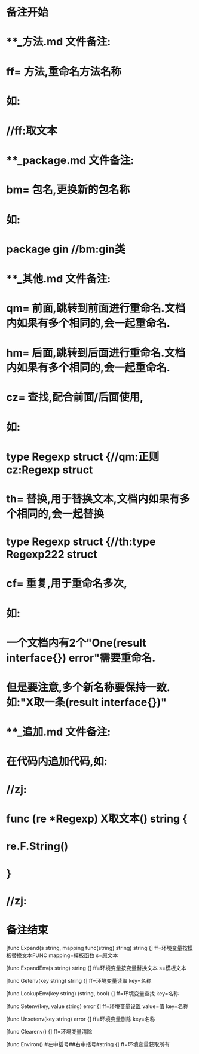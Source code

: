 # 备注开始
# **_方法.md 文件备注:
# ff= 方法,重命名方法名称
# 如:
# //ff:取文本

# **_package.md 文件备注:
# bm= 包名,更换新的包名称 
# 如: 
# package gin //bm:gin类

# **_其他.md 文件备注:
# qm= 前面,跳转到前面进行重命名.文档内如果有多个相同的,会一起重命名.
# hm= 后面,跳转到后面进行重命名.文档内如果有多个相同的,会一起重命名.
# cz= 查找,配合前面/后面使用,
# 如:
# type Regexp struct {//qm:正则 cz:Regexp struct
#
# th= 替换,用于替换文本,文档内如果有多个相同的,会一起替换
# type Regexp struct {//th:type Regexp222 struct
#
# cf= 重复,用于重命名多次,
# 如: 
# 一个文档内有2个"One(result interface{}) error"需要重命名.
# 但是要注意,多个新名称要保持一致. 如:"X取一条(result interface{})"

# **_追加.md 文件备注:
# 在代码内追加代码,如:
# //zj:
# func (re *Regexp) X取文本() string { 
#    re.F.String()
# }
# //zj:
# 备注结束





[func Expand(s string, mapping func(string) string) string {]
ff=环境变量按模板替换文本FUNC
mapping=模板函数
s=原文本

[func ExpandEnv(s string) string {]
ff=环境变量按变量替换文本
s=模板文本

[func Getenv(key string) string {]
ff=环境变量读取
key=名称

[func LookupEnv(key string) (string, bool) {]
ff=环境变量查找
key=名称

[func Setenv(key, value string) error {]
ff=环境变量设置
value=值
key=名称

[func Unsetenv(key string) error {]
ff=环境变量删除
key=名称

[func Clearenv() {]
ff=环境变量清除

[func Environ() #左中括号##右中括号#string {]
ff=环境变量获取所有
